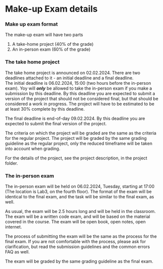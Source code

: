 # Make-up Exam details

### Make up exam format

The make-up exam will have two parts

1. A take-home project (40% of the grade)
2. An in-person exam (60% of the grade)

### The take home project

The take home project is announced on 02.02.2024. There are two deadlines attached to it - an initial deadline and a final deadline.  
The initial deadline is 06.02.2024, 15:00 (two hours before the in-person exam). Yoy will ***only*** be allowed to take the in-person exam if you make a submission by this deadline. By this deadline you are expected to submit a version of the project that should not be considered final, but that should be considered a work in progress. The project will have to be estimated to be at least 30% complete by this deadline.

The final deadline is end-of-day 09.02.2024. By this deadline you are expected to submit the final version of the project.

The criteria on which the project will be graded are the same as the criteria for the regular project. The project will be graded by the same grading guideline as the regular project, only the reduced timeframe will be taken into account when grading.

For the details of the project, see the project description, in the project folder.

### The in-person exam

The in-person exam will be held on 06.02.2024, Tuesday, starting at 17:00 (The location is Lab3, on the fourth floor). The format of the exam will be identical to the final exam, and the task will be similar to the final exam, as well.

As usual, the exam will be 2.5 hours long and will be held in the classroom. The exam will be a written code exam, and will be based on the material covered in the course. The exam will be open book, open notes, open internet.

The process of submitting the exam will be the same as the process for the final exam. If you are not comfortable with the process, please ask for clarification, but read the submission guidelines and the common errors FAQ as well.

The exam will be graded by the same grading guideline as the final exam.

